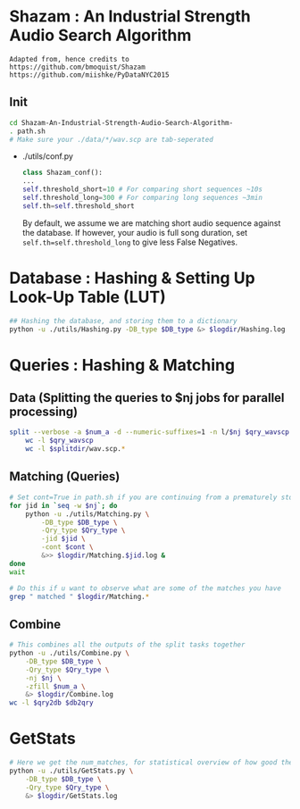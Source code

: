# Shazam : An Industrial Strength Audio Search Algorithm
```
Adapted from, hence credits to
https://github.com/bmoquist/Shazam
https://github.com/miishke/PyDataNYC2015
```

## Init
```bash
cd Shazam-An-Industrial-Strength-Audio-Search-Algorithm-
. path.sh
# Make sure your ./data/*/wav.scp are tab-seperated
```

*   ./utils/conf.py
    ```python
    class Shazam_conf():
    ...
    self.threshold_short=10 # For comparing short sequences ~10s
    self.threshold_long=300 # For comparing long sequences ~3min
    self.th=self.threshold_short
    ```

    By default, we assume we are matching short audio sequence against the database.
    If however, your audio is full song duration, set `self.th=self.threshold_long` to give less False Negatives.

# Database : Hashing & Setting Up Look-Up Table (LUT)
```bash
## Hashing the database, and storing them to a dictionary
python -u ./utils/Hashing.py -DB_type $DB_type &> $logdir/Hashing.log
```

# Queries : Hashing & Matching
## Data (Splitting the queries to $nj jobs for parallel processing)
```bash
split --verbose -a $num_a -d --numeric-suffixes=1 -n l/$nj $qry_wavscp $splitdir/wav.scp.
    wc -l $qry_wavscp
    wc -l $splitdir/wav.scp.*
```
## Matching (Queries)
```bash
# Set cont=True in path.sh if you are continuing from a prematurely stopped script
for jid in `seq -w $nj`; do
    python -u ./utils/Matching.py \
        -DB_type $DB_type \
        -Qry_type $Qry_type \
        -jid $jid \
        -cont $cont \
        &>> $logdir/Matching.$jid.log &
done
wait

# Do this if u want to observe what are some of the matches you have
grep " matched " $logdir/Matching.*
```

## Combine
```bash
# This combines all the outputs of the split tasks together
python -u ./utils/Combine.py \
    -DB_type $DB_type \
    -Qry_type $Qry_type \
    -nj $nj \
    -zfill $num_a \
    &> $logdir/Combine.log
wc -l $qry2db $db2qry
```
# GetStats
```bash
# Here we get the num_matches, for statistical overview of how good the matches are.
python -u ./utils/GetStats.py \
    -DB_type $DB_type \
    -Qry_type $Qry_type \
    &> $logdir/GetStats.log
```
